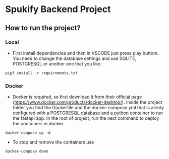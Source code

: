 # Spukify Backend Project

## How to run the project?
### Local
- First install dependencies and then in VSCODE just press play buttom. You need to change the database settings and use SQLITE, POSTGRESQL or another one that you like.
```python
pip3 install -r requirements.txt
```

### Docker

- Docker is required, so first download it from their official page (https://www.docker.com/products/docker-desktop/). Inside the project folder you find the Dockerfile and the docker-compose.yml that is alredy configured with a POSTGRESQL database and a python container to run the fastapi app. In the root of project, run the next command to deploy the containers in docker.

```docker
docker-compose up -d
```

- To stop and remove the containers use

```docker
docker-compose down
```





